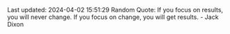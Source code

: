 Last updated: 2024-04-02 15:51:29
Random Quote: If you focus on results, you will never change. If you focus on change, you will get results. - Jack Dixon